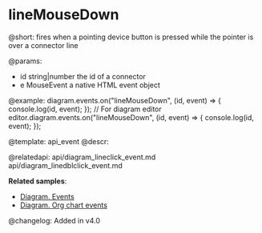 lineMouseDown
=============

@short: fires when a pointing device button is pressed while the pointer is over a connector line

@params:
- id		    string|number		the id of a connector
- e     	    MouseEvent		    a native HTML event object

@example:
diagram.events.on("lineMouseDown", (id, event) => {
    console.log(id, event);
});
// For diagram editor
editor.diagram.events.on("lineMouseDown", (id, event) => {
    console.log(id, event);
});

@template: api_event
@descr:

@relatedapi:
api/diagram_lineclick_event.md
api/diagram_linedblclick_event.md

**Related samples**:
- [Diagram. Events](https://snippet.dhtmlx.com/7h2hgb3g)
- [Diagram. Org chart events](https://snippet.dhtmlx.com/l38pct7c)


@changelog:
Added in v4.0
